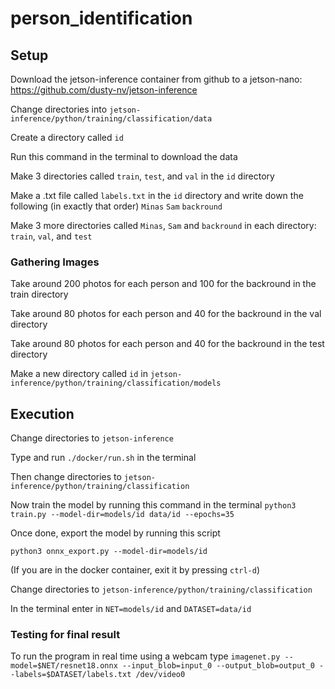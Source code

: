 # person_identification
## Setup
Download the jetson-inference container from github to a jetson-nano: https://github.com/dusty-nv/jetson-inference

Change directories into `jetson-inference/python/training/classification/data`

Create a directory called `id`

Run this command in the terminal to download the data

Make 3 directories called `train`, `test`, and `val` in the `id` directory

Make a .txt file called `labels.txt` in the `id` directory and write down the following (in exactly that order) `Minas` `Sam` `backround`

Make 3 more directories called `Minas`, `Sam` and `backround` in each directory: `train`, `val`, and `test`

### Gathering Images

Take around 200 photos for each person and 100 for the backround in the train directory

Take around 80 photos for each person and 40 for the backround in the val directory

Take around 80 photos for each person and 40 for the backround in the test directory

Make a new directory called `id` in `jetson-inference/python/training/classification/models`

## Execution

Change directories to `jetson-inference`

Type and run `./docker/run.sh` in the terminal

Then change directories to `jetson-inference/python/training/classification`

Now train the model by running this command in the terminal `python3 train.py --model-dir=models/id data/id --epochs=35`

Once done, export the model by running this script

`python3 onnx_export.py --model-dir=models/id`

(If you are in the docker container, exit it by pressing `ctrl-d`)

Change directories to `jetson-inference/python/training/classification`

In the terminal enter in `NET=models/id` and `DATASET=data/id`

### Testing for final result

To run the program in real time using a webcam type `imagenet.py --model=$NET/resnet18.onnx --input_blob=input_0 --output_blob=output_0 --labels=$DATASET/labels.txt /dev/video0`
